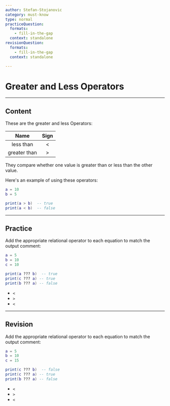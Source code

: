 ```yaml
---
author: Stefan-Stojanovic
category: must-know
type: normal
practiceQuestion:
  formats:
    - fill-in-the-gap
  context: standalone
revisionQuestion:
  formats:
    - fill-in-the-gap
  context: standalone

---
```


# Greater and Less Operators

---
## Content

These are the greater and less Operators:

|           Name           | Sign |
|:------------------------:|:----:|
|         less than        |   <  |
|       greater than       |   >  |

They compare whether one value is greater than or less than the other value.

Here's an example of using these operators:
```lua
a = 10
b = 5

print(a > b)  -- true 
print(a < b)  -- false
```
---
## Practice

Add the appropriate relational operator to each equation to match the output comment:
```lua
a = 5
b = 10
c = 10

print(a ??? b)  -- true 
print(c ??? a) -- true
print(b ??? a) -- false
```

- `<`
- `>`
- `<`


---
## Revision

Add the appropriate relational operator to each equation to match the output comment:
```lua
a = 5
b = 10
c = 15

print(c ??? b)  -- false
print(c ??? a) -- true
print(b ??? a) -- false
```

- `<`
- `>`
- `<`
